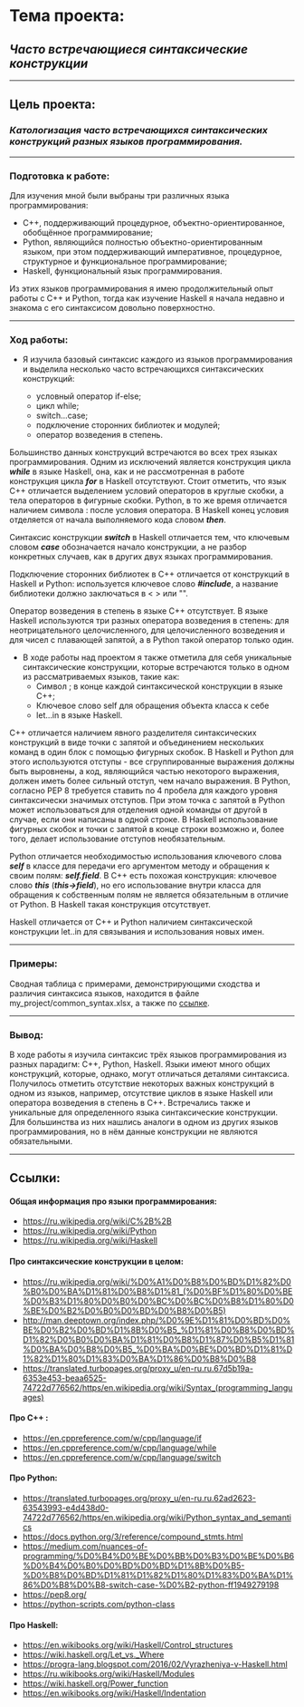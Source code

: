 # Тема проекта: 
## ***Часто встречающиеся синтаксические конструкции***

---
## Цель проекта: 
### ***Катологизация часто встречающихся синтаксических конструкций разных языков программирования.***

---
### Подготовка к работе:
Для изучения мной были выбраны три различных языка программирования: 
* C++, поддерживающий процедурное, объектно-ориентированное, обобщённое программирование;
* Python, являющийся полностью объектно-ориентированным языком, при этом поддерживающий императивное, процедурное, 
структурное и функциональное программирование;
* Haskell, функциональный язык программирования.

Из этих языков программирования я имею продолжительный опыт работы с C++ и Python, тогда как изучение Haskell я начала недавно и знакома 
с его синтаксисом довольно поверхностно. 

---
### Ход работы:
* Я изучила базовый синтаксис каждого из языков программирования и выделила несколько часто встречающихся синтаксических конструкций:

  * условный оператор if-else;
  * цикл while;
  * switch...case;
  * подключение сторонних библиотек и модулей;
  * оператор возведения в степень.
  
Большинство данных конструкций встречаются во всех трех языках программирования. Одним из исключений является конструкция цикла ***while*** в языке Haskell, 
она, как и не рассмотренная в работе конструкция цикла ***for*** в Haskell отсутствуют. Стоит отметить, что язык C++ отличается 
выделением условий операторов в круглые скобки, а тела операторов в фигурные скобки. Python, в то же время отличается наличием 
символа : после условия оператора. В Haskell конец условия отделяется от начала выполняемого кода словом ***then***.

Синтаксис конструкции ***switch*** в Haskell отличается тем, что ключевым словом ***case*** обозначается начало конструкции, а не 
разбор конкретных случаев, как в других двух языках программирования. 

Подключение сторонних библиотек в C++ отличается от конструкций в Haskell и Python: используется ключевое слово ***#include***, 
а название библиотеки должно заключаться в < > или "".

Оператор возведения в степень в языке C++ отсутствует. В языке Haskell используются три разных оператора возведения в степень:
для неотрицательного целочисленного, для целочисленного возведения и для чисел с плавающей запятой, а в Python такой 
оператор только один.

* В ходе работы над проектом я также отметила для себя уникальные синтаксические конструкции, которые встречаются только в одном из 
рассматриваемых языков, такие как:
  * Символ ; в конце каждой синтаксической конструкции в языке С++;
  * Ключевое слово self для обращения объекта класса к себе
  * let...in в языке Haskell.

C++ отличается наличием явного разделителя синтаксических конструкций в виде точки с запятой и объединением нескольких команд в один блок 
с помощью фигурных скобок. В Haskell и Python для этого используются отступы - 
все сгруппированные выражения должны быть выровнены, а код, являющийся частью некоторого выражения, должен иметь более сильный отступ,
чем начало выражения. В Python, согласно PEP 8 требуется ставить по 4 пробела для каждого уровня синтаксически значимых отступов. При этом 
точка с запятой в Python может использоваться для отделения одной команды от другой в случае, если они написаны в одной строке.
В Haskell использование фигурных скобок и точки с запятой в конце строки возможно и, более того, делает использование
отступов необязательным. 

Python отличается необходимостью использования ключевого слова ***self*** в классе для передачи его аргументом методу и обращения к своим полям: ***self.field***. 
В C++ есть похожая конструкция: ключевое слово ***this*** (***this->field***), но его использование внутри класса для обращения к собственным полям не является обязательным в отличие от Python.
В Haskell такая конструкция отсутствует.

Haskell отличается от C++ и Python наличием синтаксической конструкции let..in для связывания и использования новых имен.

---
### Примеры:
Сводная таблица с примерами, демонстрирующими сходства и различия синтаксиса языков, находится в файле my_project/common_syntax.xlsx, 
а также по [ссылке](https://docs.google.com/spreadsheets/d/1GBbVTs2w6lyELAcdSE8DtCkBnlSRhhel/edit?usp=sharing&ouid=117562002539678634802&rtpof=true&sd=true).

---
### Вывод:
В ходе работы я изучила синтаксис трёх языков программирования из разных парадигм: C++, Python, Haskell. Языки имеют много 
общих конструкций, которые, однако, могут отличаться деталями синтаксиса. Получилось отметить отсутствие некоторых важных 
конструкций в одном из языков, например, отсутствие циклов в языке Haskell или оператора возведения в степень в C++. 
Встречались также и уникальные для определенного языка синтаксические конструкции. Для большинства из них нашлись аналоги в 
одном из других языков программирования, но в нём данные конструкции не являются обязательными.

---
## Ссылки:
#### Общая информация про языки программирования:
* https://ru.wikipedia.org/wiki/C%2B%2B
* https://ru.wikipedia.org/wiki/Python
* https://ru.wikipedia.org/wiki/Haskell
#### Про синтаксические конструкции в целом:
* https://ru.wikipedia.org/wiki/%D0%A1%D0%B8%D0%BD%D1%82%D0%B0%D0%BA%D1%81%D0%B8%D1%81_(%D0%BF%D1%80%D0%BE%D0%B3%D1%80%D0%B0%D0%BC%D0%BC%D0%B8%D1%80%D0%BE%D0%B2%D0%B0%D0%BD%D0%B8%D0%B5)
* http://man.deeptown.org/index.php/%D0%9E%D1%81%D0%BD%D0%BE%D0%B2%D0%BD%D1%8B%D0%B5_%D1%81%D0%B8%D0%BD%D1%82%D0%B0%D0%BA%D1%81%D0%B8%D1%87%D0%B5%D1%81%D0%BA%D0%B8%D0%B5_%D0%BA%D0%BE%D0%BD%D1%81%D1%82%D1%80%D1%83%D0%BA%D1%86%D0%B8%D0%B8
* https://translated.turbopages.org/proxy_u/en-ru.ru.67d5b19a-6353e453-beaa6525-74722d776562/https/en.wikipedia.org/wiki/Syntax_(programming_languages)
#### Про C++ :
* https://en.cppreference.com/w/cpp/language/if
* https://en.cppreference.com/w/cpp/language/while
* https://en.cppreference.com/w/cpp/language/switch
#### Про Python:
* https://translated.turbopages.org/proxy_u/en-ru.ru.62ad2623-63543993-e4d438d0-74722d776562/https/en.wikipedia.org/wiki/Python_syntax_and_semantics
* https://docs.python.org/3/reference/compound_stmts.html
* https://medium.com/nuances-of-programming/%D0%B4%D0%BE%D0%BB%D0%B3%D0%BE%D0%B6%D0%B4%D0%B0%D0%BD%D0%BD%D1%8B%D0%B5-%D0%B8%D0%BD%D1%81%D1%82%D1%80%D1%83%D0%BA%D1%86%D0%B8%D0%B8-switch-case-%D0%B2-python-ff1949279198
* https://pep8.org/
* https://python-scripts.com/python-class
#### Про Haskell:
* https://en.wikibooks.org/wiki/Haskell/Control_structures
* https://wiki.haskell.org/Let_vs._Where
* https://progra-lang.blogspot.com/2016/02/Vyrazheniya-v-Haskell.html
* https://ru.wikibooks.org/wiki/Haskell/Modules
* https://wiki.haskell.org/Power_function
* https://en.wikibooks.org/wiki/Haskell/Indentation

